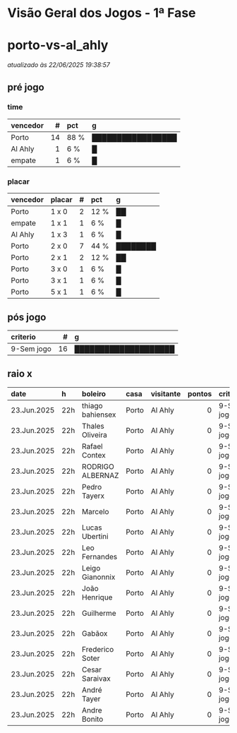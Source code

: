 # Visão Geral dos Jogos - 1ª Fase

# porto-vs-al_ahly

_atualizado às 22/06/2025 19:38:57_

## pré jogo

### time

| vencedor   |   # | pct   | g                 |
|:-----------|----:|:------|:------------------|
| Porto      |  14 | 88 %  | █████████████████ |
| Al Ahly    |   1 | 6 %   | █                 |
| empate     |   1 | 6 %   | █                 |

### placar

| vencedor   | placar   |   # | pct   | g        |
|:-----------|:---------|----:|:------|:---------|
| Porto      | 1 x 0    |   2 | 12 %  | ██       |
| empate     | 1 x 1    |   1 | 6 %   | █        |
| Al Ahly    | 1 x 3    |   1 | 6 %   | █        |
| Porto      | 2 x 0    |   7 | 44 %  | ████████ |
| Porto      | 2 x 1    |   2 | 12 %  | ██       |
| Porto      | 3 x 0    |   1 | 6 %   | █        |
| Porto      | 3 x 1    |   1 | 6 %   | █        |
| Porto      | 5 x 1    |   1 | 6 %   | █        |

## pós jogo

| criterio   |   # | g                    |
|:-----------|----:|:---------------------|
| 9-Sem jogo |  16 | ████████████████████ |

## raio x

| date        | h   | boleiro          | casa   | visitante   |   pontos | criteiro   | bol_placar   | bol_time   | real_placar   | real_time   |
|:------------|:----|:-----------------|:-------|:------------|---------:|:-----------|:-------------|:-----------|:--------------|:------------|
| 23.Jun.2025 | 22h | thiago bahiensex | Porto  | Al Ahly     |        0 | 9-Sem jogo | 2 x 1        | Porto      | <NA> x <NA>   | empate      |
| 23.Jun.2025 | 22h | Thales Oliveira  | Porto  | Al Ahly     |        0 | 9-Sem jogo | 2 x 0        | Porto      | <NA> x <NA>   | empate      |
| 23.Jun.2025 | 22h | Rafael Contex    | Porto  | Al Ahly     |        0 | 9-Sem jogo | 5 x 1        | Porto      | <NA> x <NA>   | empate      |
| 23.Jun.2025 | 22h | RODRIGO ALBERNAZ | Porto  | Al Ahly     |        0 | 9-Sem jogo | 2 x 0        | Porto      | <NA> x <NA>   | empate      |
| 23.Jun.2025 | 22h | Pedro Tayerx     | Porto  | Al Ahly     |        0 | 9-Sem jogo | 1 x 3        | Al Ahly    | <NA> x <NA>   | empate      |
| 23.Jun.2025 | 22h | Marcelo          | Porto  | Al Ahly     |        0 | 9-Sem jogo | 1 x 0        | Porto      | <NA> x <NA>   | empate      |
| 23.Jun.2025 | 22h | Lucas Ubertini   | Porto  | Al Ahly     |        0 | 9-Sem jogo | 2 x 0        | Porto      | <NA> x <NA>   | empate      |
| 23.Jun.2025 | 22h | Leo Fernandes    | Porto  | Al Ahly     |        0 | 9-Sem jogo | 2 x 0        | Porto      | <NA> x <NA>   | empate      |
| 23.Jun.2025 | 22h | Leigo Gianonnix  | Porto  | Al Ahly     |        0 | 9-Sem jogo | 1 x 0        | Porto      | <NA> x <NA>   | empate      |
| 23.Jun.2025 | 22h | João Henrique    | Porto  | Al Ahly     |        0 | 9-Sem jogo | 1 x 1        | empate     | <NA> x <NA>   | empate      |
| 23.Jun.2025 | 22h | Guilherme        | Porto  | Al Ahly     |        0 | 9-Sem jogo | 2 x 1        | Porto      | <NA> x <NA>   | empate      |
| 23.Jun.2025 | 22h | Gabãox           | Porto  | Al Ahly     |        0 | 9-Sem jogo | 3 x 1        | Porto      | <NA> x <NA>   | empate      |
| 23.Jun.2025 | 22h | Frederico Soter  | Porto  | Al Ahly     |        0 | 9-Sem jogo | 2 x 0        | Porto      | <NA> x <NA>   | empate      |
| 23.Jun.2025 | 22h | Cesar Saraivax   | Porto  | Al Ahly     |        0 | 9-Sem jogo | 2 x 0        | Porto      | <NA> x <NA>   | empate      |
| 23.Jun.2025 | 22h | André Tayer      | Porto  | Al Ahly     |        0 | 9-Sem jogo | 3 x 0        | Porto      | <NA> x <NA>   | empate      |
| 23.Jun.2025 | 22h | Andre Bonito     | Porto  | Al Ahly     |        0 | 9-Sem jogo | 2 x 0        | Porto      | <NA> x <NA>   | empate      |